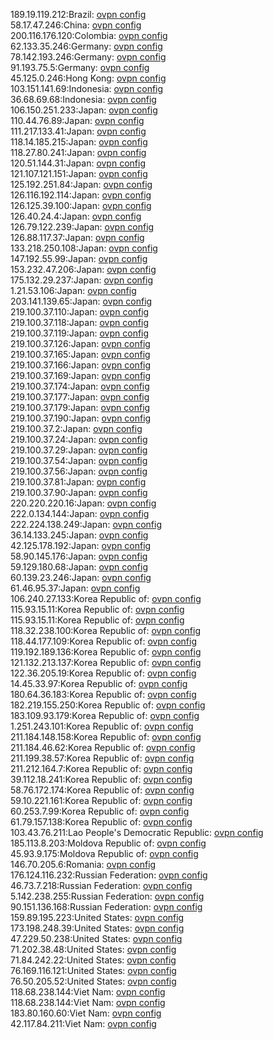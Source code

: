 189.19.119.212:Brazil: [ovpn config](vpn/189_19_119_212.ovpn)  
58.17.47.246:China: [ovpn config](vpn/58_17_47_246.ovpn)  
200.116.176.120:Colombia: [ovpn config](vpn/200_116_176_120.ovpn)  
62.133.35.246:Germany: [ovpn config](vpn/62_133_35_246.ovpn)  
78.142.193.246:Germany: [ovpn config](vpn/78_142_193_246.ovpn)  
91.193.75.5:Germany: [ovpn config](vpn/91_193_75_5.ovpn)  
45.125.0.246:Hong Kong: [ovpn config](vpn/45_125_0_246.ovpn)  
103.151.141.69:Indonesia: [ovpn config](vpn/103_151_141_69.ovpn)  
36.68.69.68:Indonesia: [ovpn config](vpn/36_68_69_68.ovpn)  
106.150.251.233:Japan: [ovpn config](vpn/106_150_251_233.ovpn)  
110.44.76.89:Japan: [ovpn config](vpn/110_44_76_89.ovpn)  
111.217.133.41:Japan: [ovpn config](vpn/111_217_133_41.ovpn)  
118.14.185.215:Japan: [ovpn config](vpn/118_14_185_215.ovpn)  
118.27.80.241:Japan: [ovpn config](vpn/118_27_80_241.ovpn)  
120.51.144.31:Japan: [ovpn config](vpn/120_51_144_31.ovpn)  
121.107.121.151:Japan: [ovpn config](vpn/121_107_121_151.ovpn)  
125.192.251.84:Japan: [ovpn config](vpn/125_192_251_84.ovpn)  
126.116.192.114:Japan: [ovpn config](vpn/126_116_192_114.ovpn)  
126.125.39.100:Japan: [ovpn config](vpn/126_125_39_100.ovpn)  
126.40.24.4:Japan: [ovpn config](vpn/126_40_24_4.ovpn)  
126.79.122.239:Japan: [ovpn config](vpn/126_79_122_239.ovpn)  
126.88.117.37:Japan: [ovpn config](vpn/126_88_117_37.ovpn)  
133.218.250.108:Japan: [ovpn config](vpn/133_218_250_108.ovpn)  
147.192.55.99:Japan: [ovpn config](vpn/147_192_55_99.ovpn)  
153.232.47.206:Japan: [ovpn config](vpn/153_232_47_206.ovpn)  
175.132.29.237:Japan: [ovpn config](vpn/175_132_29_237.ovpn)  
1.21.53.106:Japan: [ovpn config](vpn/1_21_53_106.ovpn)  
203.141.139.65:Japan: [ovpn config](vpn/203_141_139_65.ovpn)  
219.100.37.110:Japan: [ovpn config](vpn/219_100_37_110.ovpn)  
219.100.37.118:Japan: [ovpn config](vpn/219_100_37_118.ovpn)  
219.100.37.119:Japan: [ovpn config](vpn/219_100_37_119.ovpn)  
219.100.37.126:Japan: [ovpn config](vpn/219_100_37_126.ovpn)  
219.100.37.165:Japan: [ovpn config](vpn/219_100_37_165.ovpn)  
219.100.37.166:Japan: [ovpn config](vpn/219_100_37_166.ovpn)  
219.100.37.169:Japan: [ovpn config](vpn/219_100_37_169.ovpn)  
219.100.37.174:Japan: [ovpn config](vpn/219_100_37_174.ovpn)  
219.100.37.177:Japan: [ovpn config](vpn/219_100_37_177.ovpn)  
219.100.37.179:Japan: [ovpn config](vpn/219_100_37_179.ovpn)  
219.100.37.190:Japan: [ovpn config](vpn/219_100_37_190.ovpn)  
219.100.37.2:Japan: [ovpn config](vpn/219_100_37_2.ovpn)  
219.100.37.24:Japan: [ovpn config](vpn/219_100_37_24.ovpn)  
219.100.37.29:Japan: [ovpn config](vpn/219_100_37_29.ovpn)  
219.100.37.54:Japan: [ovpn config](vpn/219_100_37_54.ovpn)  
219.100.37.56:Japan: [ovpn config](vpn/219_100_37_56.ovpn)  
219.100.37.81:Japan: [ovpn config](vpn/219_100_37_81.ovpn)  
219.100.37.90:Japan: [ovpn config](vpn/219_100_37_90.ovpn)  
220.220.220.16:Japan: [ovpn config](vpn/220_220_220_16.ovpn)  
222.0.134.144:Japan: [ovpn config](vpn/222_0_134_144.ovpn)  
222.224.138.249:Japan: [ovpn config](vpn/222_224_138_249.ovpn)  
36.14.133.245:Japan: [ovpn config](vpn/36_14_133_245.ovpn)  
42.125.178.192:Japan: [ovpn config](vpn/42_125_178_192.ovpn)  
58.90.145.176:Japan: [ovpn config](vpn/58_90_145_176.ovpn)  
59.129.180.68:Japan: [ovpn config](vpn/59_129_180_68.ovpn)  
60.139.23.246:Japan: [ovpn config](vpn/60_139_23_246.ovpn)  
61.46.95.37:Japan: [ovpn config](vpn/61_46_95_37.ovpn)  
106.240.27.133:Korea Republic of: [ovpn config](vpn/106_240_27_133.ovpn)  
115.93.15.11:Korea Republic of: [ovpn config](vpn/115_93_15_11.ovpn)  
115.93.15.11:Korea Republic of: [ovpn config](vpn/115_93_15_11.ovpn)  
118.32.238.100:Korea Republic of: [ovpn config](vpn/118_32_238_100.ovpn)  
118.44.177.109:Korea Republic of: [ovpn config](vpn/118_44_177_109.ovpn)  
119.192.189.136:Korea Republic of: [ovpn config](vpn/119_192_189_136.ovpn)  
121.132.213.137:Korea Republic of: [ovpn config](vpn/121_132_213_137.ovpn)  
122.36.205.19:Korea Republic of: [ovpn config](vpn/122_36_205_19.ovpn)  
14.45.33.97:Korea Republic of: [ovpn config](vpn/14_45_33_97.ovpn)  
180.64.36.183:Korea Republic of: [ovpn config](vpn/180_64_36_183.ovpn)  
182.219.155.250:Korea Republic of: [ovpn config](vpn/182_219_155_250.ovpn)  
183.109.93.179:Korea Republic of: [ovpn config](vpn/183_109_93_179.ovpn)  
1.251.243.101:Korea Republic of: [ovpn config](vpn/1_251_243_101.ovpn)  
211.184.148.158:Korea Republic of: [ovpn config](vpn/211_184_148_158.ovpn)  
211.184.46.62:Korea Republic of: [ovpn config](vpn/211_184_46_62.ovpn)  
211.199.38.57:Korea Republic of: [ovpn config](vpn/211_199_38_57.ovpn)  
211.212.164.7:Korea Republic of: [ovpn config](vpn/211_212_164_7.ovpn)  
39.112.18.241:Korea Republic of: [ovpn config](vpn/39_112_18_241.ovpn)  
58.76.172.174:Korea Republic of: [ovpn config](vpn/58_76_172_174.ovpn)  
59.10.221.161:Korea Republic of: [ovpn config](vpn/59_10_221_161.ovpn)  
60.253.7.99:Korea Republic of: [ovpn config](vpn/60_253_7_99.ovpn)  
61.79.157.138:Korea Republic of: [ovpn config](vpn/61_79_157_138.ovpn)  
103.43.76.211:Lao People's Democratic Republic: [ovpn config](vpn/103_43_76_211.ovpn)  
185.113.8.203:Moldova Republic of: [ovpn config](vpn/185_113_8_203.ovpn)  
45.93.9.175:Moldova Republic of: [ovpn config](vpn/45_93_9_175.ovpn)  
146.70.205.6:Romania: [ovpn config](vpn/146_70_205_6.ovpn)  
176.124.116.232:Russian Federation: [ovpn config](vpn/176_124_116_232.ovpn)  
46.73.7.218:Russian Federation: [ovpn config](vpn/46_73_7_218.ovpn)  
5.142.238.255:Russian Federation: [ovpn config](vpn/5_142_238_255.ovpn)  
90.151.136.168:Russian Federation: [ovpn config](vpn/90_151_136_168.ovpn)  
159.89.195.223:United States: [ovpn config](vpn/159_89_195_223.ovpn)  
173.198.248.39:United States: [ovpn config](vpn/173_198_248_39.ovpn)  
47.229.50.238:United States: [ovpn config](vpn/47_229_50_238.ovpn)  
71.202.38.48:United States: [ovpn config](vpn/71_202_38_48.ovpn)  
71.84.242.22:United States: [ovpn config](vpn/71_84_242_22.ovpn)  
76.169.116.121:United States: [ovpn config](vpn/76_169_116_121.ovpn)  
76.50.205.52:United States: [ovpn config](vpn/76_50_205_52.ovpn)  
118.68.238.144:Viet Nam: [ovpn config](vpn/118_68_238_144.ovpn)  
118.68.238.144:Viet Nam: [ovpn config](vpn/118_68_238_144.ovpn)  
183.80.160.60:Viet Nam: [ovpn config](vpn/183_80_160_60.ovpn)  
42.117.84.211:Viet Nam: [ovpn config](vpn/42_117_84_211.ovpn)  
